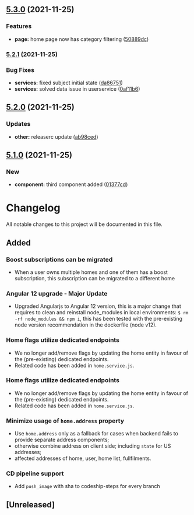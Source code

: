 ## [5.3.0](https://github.com/gparasyris/versioning-demo/compare/v5.2.1...v5.3.0) (2021-11-25)


### Features

* **page:** home page now has category filtering ([50889dc](https://github.com/gparasyris/versioning-demo/commit/50889dcb8cfadc9c9356b1013e8b7e2304c090e7))

### [5.2.1](https://github.com/gparasyris/versioning-demo/compare/v5.2.0...v5.2.1) (2021-11-25)


### Bug Fixes

* **services:** fixed subject initial state ([da86751](https://github.com/gparasyris/versioning-demo/commit/da8675137794cde98de62d3570c831d21dfc9ef3))
* **services:** solved data issue in userservice ([0af11b6](https://github.com/gparasyris/versioning-demo/commit/0af11b6de90691b0866c8d1a987e625dd10177e1))

## [5.2.0](https://github.com/gparasyris/versioning-demo/compare/v5.1.0...v5.2.0) (2021-11-25)


### Updates

* **other:** releaserc update ([ab98ced](https://github.com/gparasyris/versioning-demo/commit/ab98ceda9779474379efbc853db9c28b387e149a))

## [5.1.0](https://github.com/gparasyris/versioning-demo/compare/v5.0.1...v5.1.0) (2021-11-25)


### New

* **component:** third component added ([01377cd](https://github.com/gparasyris/versioning-demo/commit/01377cd030c9f1dd8c5d9e54a10620950cb04be4))

# Changelog

All notable changes to this project will be documented in this file.



## Added

### Boost subscriptions can be migrated 
- When a user owns multiple homes and one of them has a boost subscription, this subscription can be migrated to a different home

### Angular 12 upgrade - Major Update
- Upgraded Angularjs to Angular 12 version, this is a major change that requires to clean and reinstall node_modules in local environments:
`$ rm -rf node_modules && npm i`, this has been tested with the pre-existing node version recommendation in the dockerfile (node v12).

### Home flags utilize dedicated endpoints 
- We no longer add/remove flags by updating the home entity in favour of the (pre-existing) dedicated endpoints.
- Related code has been added in `home.service.js`.

### Home flags utilize dedicated endpoints 
- We no longer add/remove flags by updating the home entity in favour of the (pre-existing) dedicated endpoints.
- Related code has been added in `home.service.js`.

### Minimize usage of `home.address` property
- Use `home.address` only as a fallback for cases when backend fails to provide separate address components;
- otherwise combine address on client side; including `state` for US addresses;
- affected addresses of home, user, home list, fullfilments.
### CD pipeline support 
- Add `push_image` with sha to codeship-steps for every branch


## [Unreleased]
